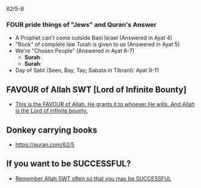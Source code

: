
62/5-8
### FOUR pride things of "Jews" and Quran's Answer
* A Prophet can't come outside Bani Israel (Answered in Ayat 4)
* "Book" of complete law Turah is given to us (Answered in Ayat 5)
* We're "Chosen People" (Answered in Ayat 6-7)
    * __Surah__: [](https://quranwbw.com/2/111)
    * __Surah__: [](https://quranwbw.com/5/18)
* Day of Sabt (Seen, Bay, Tay; Sabata in Tibrani): Ayat 9-11

## FAVOUR of Allah SWT [Lord of Infinite Bounty]
* [This is the FAVOUR of Allah. He grants it to whoever He wills. And Allah is the Lord of infinite bounty.](https://quran.com/62/4)

## Donkey carrying books
* https://quran.com/62/5
  
## If you want to be SUCCESSFUL?
* [Remember Allah SWT often so that you may be SUCCESSFUL](https://quran.com/62/10)
